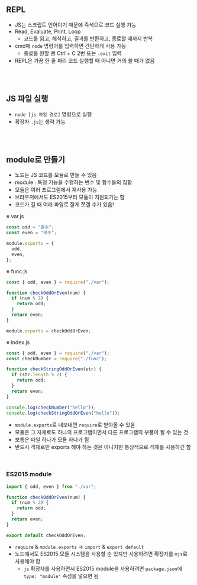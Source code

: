 ## REPL

- JS는 스크립트 언어이기 때문에 즉석으로 코드 실행 가능
- Read, Evaluate, Print, Loop
  - 코드를 읽고, 해석하고, 결과를 반환하고, 종료할 때까지 반복
- cmd에 `node` 명령어를 입력하면 간단하게 사용 가능
  - 종료를 원할 땐 Ctrl + C 2번 또는 `.exit` 입력
- REPL은 가끔 한 줄 짜리 코드 실행할 때 아니면 거의 쓸 때가 없음

<br>
<br>

## JS 파일 실행

- `node [js 파일 경로]` 명령으로 실행
- 확장자 `.js`는 생략 가능

<br>
<br>

## module로 만들기

- 노드는 JS 코드를 모듈로 만들 수 있음
- module : 특정 기능을 수행하는 변수 및 함수들의 집합
- 모듈은 여러 프로그램에서 재사용 가능
- 브라우저에서도 ES2015부터 모듈이 지원되기는 함
- 코드가 길 때 여러 파일로 잘게 쪼갤 수가 있음!

※ var.js

```js
const odd = "홀수";
const even = "짝수";

module.exports = {
  odd,
  even,
};
```

※ func.js

```js
const { odd, even } = require("./var");

function checkOddOrEven(num) {
  if (num % 2) {
    return odd;
  }
  return even;
}

module.exports = checkOddOrEven;
```

※ index.js

```js
const { odd, even } = require("./var");
const checkNumber = require("./func");

function checkStringOddOrEven(str) {
  if (str.length % 2) {
    return odd;
  }
  return even;
}

console.log(checkNumber("hello"));
console.log(checkStringOddOrEven("hello"));
```

- `module.exports`로 내보내면 `require`로 받아올 수 있음
- 모듈은 그 자체로도 하나의 프로그램이면서 다른 프로그램의 부품이 될 수 있는 것
- 보통은 파일 하나가 모듈 하나가 됨
- 반드시 객체로만 exports 해야 하는 것은 아니지만 통상적으로 객체를 사용하긴 함

<br>

### ES2015 module

```js
import { odd, even } from "./var";

function checkOddOrEven(num) {
  if (num % 2) {
    return odd;
  }
  return even;
}

export default checkOddOrEven;
```

- `require` & `module.exports` → `import` & `export default`
- 노드에서도 ES2015 모듈 시스템을 사용할 순 있지만 사용하려면 확장자를 `mjs`로 사용해야 함
  - `js` 확장자를 사용하면서 ES2015 module을 사용하려면 `package.json`에 `type: "module"` 속성을 넣으면 됨
